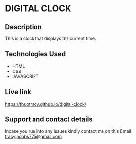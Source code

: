 # DIGITAL CLOCK

## Description
This is a clock that displays the current time.

## Technologies Used
* HTML
* CSS
* JAVASCRIPT

## Live link
https://thuotracy.github.io/digital-clock/


## Support and contact details
Incase you run into any issues kindly contact me on this Email tracyjacobs775@gmail.com

